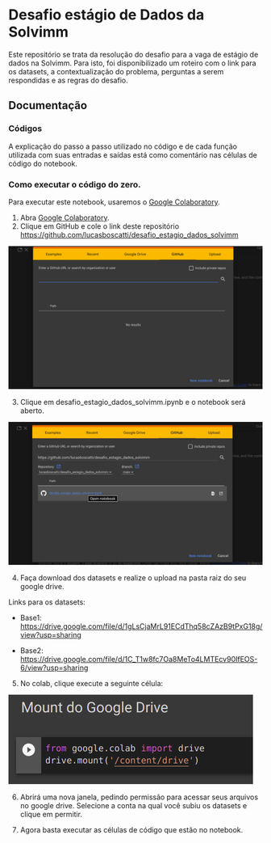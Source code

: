# Desafio estágio de Dados da Solvimm
Este repositório se trata da resolução do desafio para a vaga de estágio de dados na Solvimm. Para isto, foi disponibilizado um roteiro com o link para os datasets, a contextualização do problema, perguntas a serem respondidas e as regras do desafio.

## Documentação

### Códigos
A explicação do passo a passo utilizado no código e de cada função utilizada com suas entradas e saídas está como comentário nas células de código do notebook.

### Como executar o código do zero.
Para executar este notebook, usaremos o [Google Colaboratory](https://colab.research.google.com/).

1) Abra [Google Colaboratory]('https://colab.research.google.com/').
2) Clique em GitHub e cole o link deste repositório https://github.com/lucasboscatti/desafio_estagio_dados_solvimm

![](https://github.com/lucasboscatti/desafio_estagio_dados_solvimm/blob/main/images/colab1.png)

3) Clique em desafio_estagio_dados_solvimm.ipynb e o notebook será aberto.

![](https://github.com/lucasboscatti/desafio_estagio_dados_solvimm/blob/main/images/colab2.png)

4) Faça download dos datasets e realize o upload na pasta raiz do seu google drive.

Links para os datasets:
- Base1:
https://drive.google.com/file/d/1gLsCjaMrL91ECdThq58cZAzB9tPxG18g/view?usp=sharing

- Base2:
https://drive.google.com/file/d/1C_T1w8fc7Oa8MeTo4LMTEcv90IfEOS-6/view?usp=sharing

5) No colab, clique execute a seguinte célula:

![](https://github.com/lucasboscatti/desafio_estagio_dados_solvimm/blob/main/images/colab5.png)

6) Abrirá uma nova janela, pedindo permissão para acessar seus arquivos no google drive. Selecione a conta na qual você subiu os datasets e clique em permitir.

6) Agora basta executar as células de código que estão no notebook.
    
